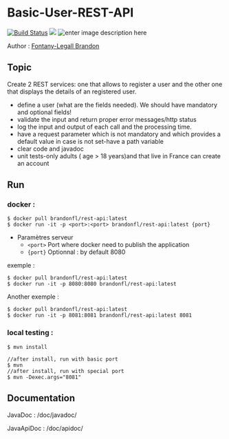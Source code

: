 # Basic-User-REST-API 
[![Build Status](https://travis-ci.com/FontanyLegall-Brandon/Basic-REST-API.svg?branch=master)](https://travis-ci.com/FontanyLegall-Brandon/Basic-REST-API)  ![](https://img.shields.io/badge/Language-Java-yellow.svg) ![enter image description here](https://img.shields.io/badge/Framework-Spring-brightgreen.svg)

Author :  [Fontany-Legall Brandon](https://brandon.fontany-legall.xyz)

## Topic
Create 2 REST services: one that allows to register a user and the other one that displays the details of an registered user.

 - define a user (what are the fields needed). We should have mandatory and optional fields!
 - validate the input and return proper error messages/http status
 - log the input and output of each call and the processing time.
 - have a request parameter which is not mandatory and which provides a default value in case is not set-have a path variable
 - clear code and javadoc
 - unit tests-only adults ( age > 18 years)and that live in France can create an account

## Run
### docker :
```console
$ docker pull brandonfl/rest-api:latest
$ docker run -it -p <port>:<port> brandonfl/rest-api:latest {port}
```
 - Paramètres serveur
	 - `<port>` Port where docker need to publish the application
	 - `{port}` Optionnal : by default 8080

exemple :
```console
$ docker pull brandonfl/rest-api:latest
$ docker run -it -p 8080:8080 brandonfl/rest-api:latest
```

Another exemple :
```console
$ docker pull brandonfl/rest-api:latest
$ docker run -it -p 8081:8081 brandonfl/rest-api:latest 8081
```

### local testing :
```console
$ mvn install

//after install, run with basic port
$ mvn
//after install, run with special port
$ mvn -Dexec.args="8081"
```

## Documentation 
JavaDoc : /doc/javadoc/

JavaApiDoc : /doc/apidoc/

